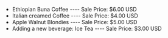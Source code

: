 * Ethiopian Buna Coffee ---- Sale Price: $6.00 USD
* Italian creamed Coffee ---- Sale Price: $4.00 USD
* Apple Walnut Blondies ---- Sale Price: $5.00 USD 
* Adding a new beverage: Ice Tea ---- Sale Price: $3.00 USD
